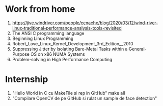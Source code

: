 # Work from home
1. https://jive.windriver.com/people/cenache/blog/2020/03/12/wind-river-linux-traditional-performance-analysis-tools-revisited
2. The ANSI C programming language
3. Beginning Linux Programming
4. Robert_Love_Linux_Kernel_Development_3rd_Edition__2010
5. Suppressing Jitter by Isolating Bare-Metal Tasks within a General-Purpose OS on x86 NUMA Systems
6. Problem-solving in High Performance Computing

# Internship
1. "Hello World in C cu MakeFile si rep in GitHub"
make all
2. "Compilare OpenCV de pe GitHub si rulat un sample de face detection"
